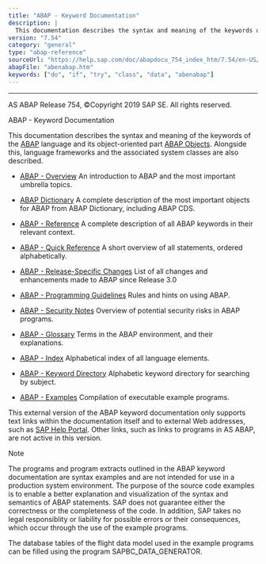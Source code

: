 ```yaml
---
title: "ABAP - Keyword Documentation"
description: |
  This documentation describes the syntax and meaning of the keywords of the ABAP(https://help.sap.com/doc/abapdocu_754_index_htm/7.54/en-US/abenabap_glosry.htm 'Glossary Entry') language and its object-oriented part ABAP Objects(https://help.sap.com/doc/abapdocu_754_index_htm/7.54/en-US/abenabap_
version: "7.54"
category: "general"
type: "abap-reference"
sourceUrl: "https://help.sap.com/doc/abapdocu_754_index_htm/7.54/en-US/abenabap.htm"
abapFile: "abenabap.htm"
keywords: ["do", "if", "try", "class", "data", "abenabap"]
---
```


* * *

AS ABAP Release 754, ©Copyright 2019 SAP SE. All rights reserved.

ABAP - Keyword Documentation

This documentation describes the syntax and meaning of the keywords of the [ABAP](https://help.sap.com/doc/abapdocu_754_index_htm/7.54/en-US/abenabap_glosry.htm "Glossary Entry") language and its object-oriented part [ABAP Objects](https://help.sap.com/doc/abapdocu_754_index_htm/7.54/en-US/abenabap_objects_glosry.htm "Glossary Entry"). Alongside this, language frameworks and the associated system classes are also described.

-   [ABAP - Overview](https://help.sap.com/doc/abapdocu_754_index_htm/7.54/en-US/abenabap_oview.htm)
    An introduction to ABAP and the most important umbrella topics.

-   [ABAP Dictionary](https://help.sap.com/doc/abapdocu_754_index_htm/7.54/en-US/abenabap_dictionary.htm)
    A complete description of the most important objects for ABAP from ABAP Dictionary, including ABAP CDS.

-   [ABAP - Reference](https://help.sap.com/doc/abapdocu_754_index_htm/7.54/en-US/abenabap_reference.htm)
    A complete description of all ABAP keywords in their relevant context.

-   [ABAP - Quick Reference](https://help.sap.com/doc/abapdocu_754_index_htm/7.54/en-US/abenabap_shortref.htm)
    A short overview of all statements, ordered alphabetically.

-   [ABAP - Release-Specific Changes](https://help.sap.com/doc/abapdocu_754_index_htm/7.54/en-US/abennews.htm)
    List of all changes and enhancements made to ABAP since Release 3.0

-   [ABAP - Programming Guidelines](https://help.sap.com/doc/abapdocu_754_index_htm/7.54/en-US/abenabap_pgl.htm)
    Rules and hints on using ABAP.

-   [ABAP - Security Notes](https://help.sap.com/doc/abapdocu_754_index_htm/7.54/en-US/abenabap_security.htm)
    Overview of potential security risks in ABAP programs.

-   [ABAP - Glossary](https://help.sap.com/doc/abapdocu_754_index_htm/7.54/en-US/abenabap_glossary.htm)
    Terms in the ABAP environment, and their explanations.

-   [ABAP - Index](https://help.sap.com/doc/abapdocu_754_index_htm/7.54/en-US/abenabap_index.htm)
    Alphabetical index of all language elements.

-   [ABAP - Keyword Directory](https://help.sap.com/doc/abapdocu_754_index_htm/7.54/en-US/abenabap_subjects.htm)
    Alphabetic keyword directory for searching by subject.

-   [ABAP - Examples](https://help.sap.com/doc/abapdocu_754_index_htm/7.54/en-US/abenabap_examples.htm)
    Compilation of executable example programs.

This external version of the ABAP keyword documentation only supports text links within the documentation itself and to external Web addresses, such as [SAP Help Portal](http://help.sap.com). Other links, such as links to programs in AS ABAP, are not active in this version.

Note

The programs and program extracts outlined in the ABAP keyword documentation are syntax examples and are not intended for use in a production system environment. The purpose of the source code examples is to enable a better explanation and visualization of the syntax and semantics of ABAP statements. SAP does not guarantee either the correctness or the completeness of the code. In addition, SAP takes no legal responsiblity or liability for possible errors or their consequences, which occur through the use of the example programs.

The database tables of the flight data model used in the example programs can be filled using the program SAPBC\_DATA\_GENERATOR.